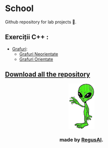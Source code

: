 # School

Github repository for lab projects 📄.
<br>


## Exerciții C++ :
 
  - [Grafuri](https://github.com/RegusAl/School/tree/main/Grafuri): 
      * [Grafuri Neorientate](https://github.com/RegusAl/School/tree/main/Grafuri/Grafuri%20neorientate)
      * [Grafuri Orientate](https://github.com/RegusAl/School/tree/main/Grafuri/Grafuri%20orientate)
    
## [Download all the repository](https://github.com/RegusAl/School/archive/main.zip)

<p align="center">
<img src="https://raw.githubusercontent.com/RegusAl/School/main/Website/alien.gif" height="150px">
</p>

 ### <p align="center"> made by [RegusAl](https://github.com/RegusAl).</p>

